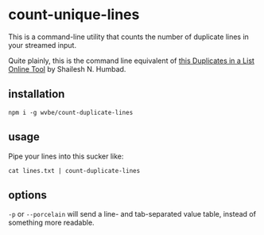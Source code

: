 # count-unique-lines

This is a command-line utility that counts the number of duplicate lines in your streamed input.

Quite plainly, this is the command line equivalent of [this Duplicates in a List Online Tool](https://www.somacon.com/p568.php) by Shailesh N. Humbad.

## installation

```
npm i -g wvbe/count-duplicate-lines
```

## usage

Pipe your lines into this sucker like:

```
cat lines.txt | count-duplicate-lines
```

## options

`-p` or `--porcelain` will send a line- and tab-separated value table, instead of something more readable.